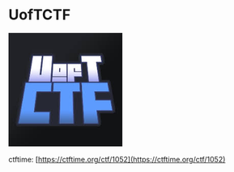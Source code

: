 # UofTCTF

<img src="logo.jpeg" alt="logo">

ctftime: [https://ctftime.org/ctf/1052](https://ctftime.org/ctf/1052)


